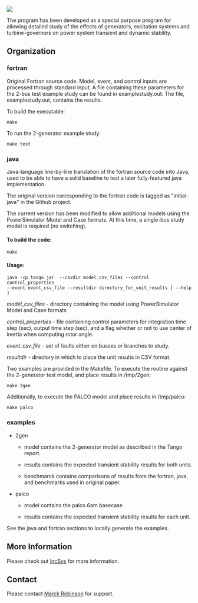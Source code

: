 <p><img src=http://incsys.com/images/IncSys_Logo_web.png></p>
The program has been developed as a special purpose program for allowing detailed study of the effects of generators, excitation systems and turbine-governors on power system transient and dynamic stability.

## Organization

### fortran

Original Fortran source code.  Model, event, and control inputs are processed through standard input.
A file containing these parameters for the 2-bus test example study can be found in examplestudy.out.
The file, examplestudy.out, contains the results.

To build the executable:

    make

To run the 2-generator example study:

    make test

### java

Java-language line-by-line translation of the fortran source code into Java, used to be able to have
a solid baseline to test a later fully-featured java implementation.

The original version corresponding to the fortran code is tagged as
"initial-java" in the Github project.  

The current version has been modified to allow additional models using the PowerSimulator Model and
Case formats.  At this time, a single-bus study model is required (no switching).

#### To build the code:

    make

#### Usage: 

    java -cp tango.jar  --csvdir model_csv_files --control control_properties
    --event event_csv_file --resultdir directory_for_unit_results [ --help ]
    
*model_csv_files* - directory containing the model using PowerSimulator Model and Case formats

*control_properties* - file containing control parameters for integration time step (sec), output time
step (sec), and a flag whether or not to use center of inertia when computing rotor angle.

*event_csv_file* - set of faults either on busses or branches to study.

*resultdir* - directory in which to place the unit results in CSV format.

Two examples are provided in the Makefile.  To execute the routine against the 2-generator test model,
and place results in /tmp/2gen:

    make 2gen

Additionally, to execute the PALCO model and place results in /tmp/palco:

    make palco

### examples

* 2gen

    * model contains the 2-generator model as described in the Tango report.

    * results contains the expected transient stability results for both units.

    * benchmarck contains comparisons of results from the fortran, java,
and benchmarks used in original paper.

* palco

    * model contains the palco 6am basecase 

    * results contains the expected transient stability results for each unit.

See the java and fortran sections to locally generate the examples.


## More Information

Please check out [IncSys](http://incsys.com/smartgrid.htm) for more information.

## Contact

Please contact [Marck Robinson](mailto:marck@powerdata.com) for support.

